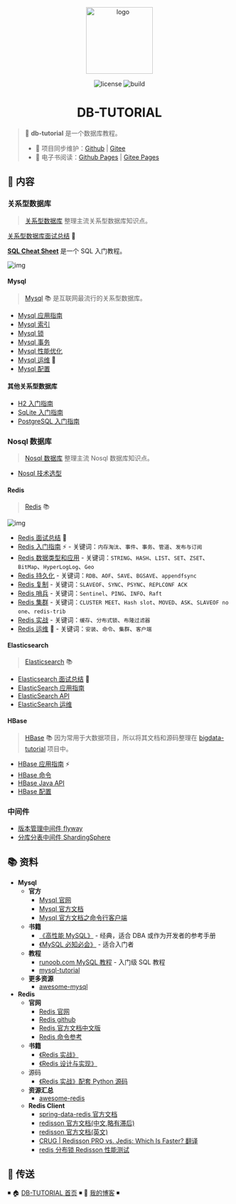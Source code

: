 <p align="center">
    <a href="https://dunwu.github.io/db-tutorial/" target="_blank" rel="noopener noreferrer">
        <img src="http://dunwu.test.upcdn.net/common/logo/dunwu-logo.png" alt="logo" width="150px"/>
    </a>
</p>

<p align="center">
    <img src="https://badgen.net/github/license/dunwu/db-tutorial" alt="license">
    <img src="https://travis-ci.com/dunwu/db-tutorial.svg?branch=master" alt="build">
</p>

<h1 align="center">DB-TUTORIAL</h1>

> 💾 **db-tutorial** 是一个数据库教程。
>
> - 🔁 项目同步维护：[Github](https://github.com/dunwu/db-tutorial/) | [Gitee](https://gitee.com/turnon/db-tutorial/)
> - 📖 电子书阅读：[Github Pages](https://dunwu.github.io/db-tutorial/) | [Gitee Pages](https://turnon.gitee.io/db-tutorial/)

## 📖 内容

### 关系型数据库

> [关系型数据库](docs/sql) 整理主流关系型数据库知识点。

[关系型数据库面试总结](docs/sql/sql-interview.md) 💯

[**SQL Cheat Sheet**](docs/sql/sql-cheat-sheet.md) 是一个 SQL 入门教程。

![img](http://dunwu.test.upcdn.net/snap/20200115160512.png)

#### Mysql

> [Mysql](docs/sql/mysql) 📚 是互联网最流行的关系型数据库。

- [Mysql 应用指南](docs/sql/mysql/mysql-quickstart.md)
- [Mysql 索引](docs/sql/mysql/mysql-index.md)
- [Mysql 锁](docs/sql/mysql/mysql-lock.md)
- [Mysql 事务](docs/sql/mysql/mysql-transaction.md)
- [Mysql 性能优化](docs/sql/mysql/mysql-optimization.md)
- [Mysql 运维](docs/sql/mysql/mysql-ops.md) 🔨
- [Mysql 配置](docs/sql/mysql/mysql-config.md)

#### 其他关系型数据库

- [H2 入门指南](docs/sql/h2.md)
- [SqLite 入门指南](docs/sql/sqlite.md)
- [PostgreSQL 入门指南](docs/sql/postgresql.md)

### Nosql 数据库

> [Nosql 数据库](docs/nosql) 整理主流 Nosql 数据库知识点。

- [Nosql 技术选型](docs/nosql/nosql-selection.md)

#### Redis

> [Redis](docs/nosql/redis) 📚

![img](http://dunwu.test.upcdn.net/snap/20200713105627.png)

- [Redis 面试总结](docs/nosql/redis/redis-interview.md) 💯
- [Redis 入门指南](docs/nosql/redis/redis-quickstart.md) ⚡ - 关键词：`内存淘汰`、`事件`、`事务`、`管道`、`发布与订阅`
- [Redis 数据类型和应用](docs/nosql/redis/redis-datatype.md) - 关键词：`STRING`、`HASH`、`LIST`、`SET`、`ZSET`、`BitMap`、`HyperLogLog`、`Geo`
- [Redis 持久化](docs/nosql/redis/redis-persistence.md) - 关键词：`RDB`、`AOF`、`SAVE`、`BGSAVE`、`appendfsync`
- [Redis 复制](docs/nosql/redis/redis-replication.md) - 关键词：`SLAVEOF`、`SYNC`、`PSYNC`、`REPLCONF ACK`
- [Redis 哨兵](docs/nosql/redis/redis-sentinel.md) - 关键词：`Sentinel`、`PING`、`INFO`、`Raft`
- [Redis 集群](docs/nosql/redis/redis-cluster.md) - 关键词：`CLUSTER MEET`、`Hash slot`、`MOVED`、`ASK`、`SLAVEOF no one`、`redis-trib`
- [Redis 实战](docs/nosql/redis/redis-action.md) - 关键词：`缓存`、`分布式锁`、`布隆过滤器`
- [Redis 运维](docs/nosql/redis/redis-ops.md) 🔨 - 关键词：`安装`、`命令`、`集群`、`客户端`

#### Elasticsearch

> [Elasticsearch](docs/nosql/elasticsearch) 📚

- [Elasticsearch 面试总结](docs/nosql/elasticsearch/elasticsearch-interview.md) 💯
- [ElasticSearch 应用指南](docs/nosql/elasticsearch/elasticsearch-quickstart.md)
- [ElasticSearch API](docs/nosql/elasticsearch/elasticsearch-api.md)
- [ElasticSearch 运维](docs/nosql/elasticsearch/elasticsearch-ops.md)

#### HBase

> [HBase](https://dunwu.github.io/bigdata-tutorial/hbase) 📚 因为常用于大数据项目，所以将其文档和源码整理在 [bigdata-tutorial](https://dunwu.github.io/bigdata-tutorial/) 项目中。

- [HBase 应用指南](https://github.com/dunwu/bigdata-tutorial/blob/master/docs/hbase/hbase-quickstart.md) ⚡
- [HBase 命令](https://github.com/dunwu/bigdata-tutorial/blob/master/docs/hbase/hbase-cli.md)
- [HBase Java API](https://github.com/dunwu/bigdata-tutorial/blob/master/docs/hbase/hbase-api.md)
- [HBase 配置](https://github.com/dunwu/bigdata-tutorial/blob/master/docs/hbase/hbase-ops.md)

### 中间件

- [版本管理中间件 flyway](docs/middleware/flyway.md)
- [分库分表中间件 ShardingSphere](docs/middleware/shardingsphere.md)

## 📚 资料

- **Mysql**
  - **官方**
    - [Mysql 官网](https://www.mysql.com/)
    - [Mysql 官方文档](https://dev.mysql.com/doc/refman/8.0/en/)
    - [Mysql 官方文档之命令行客户端](https://dev.mysql.com/doc/refman/8.0/en/mysql.html)
  - **书籍**
    - [《高性能 MySQL》](https://book.douban.com/subject/23008813/) - 经典，适合 DBA 或作为开发者的参考手册
    - [《MySQL 必知必会》](https://book.douban.com/subject/3354490/) - 适合入门者
  - **教程**
    - [runoob.com MySQL 教程](http://www.runoob.com/mysql/mysql-tutorial.html) - 入门级 SQL 教程
    - [mysql-tutorial](https://github.com/jaywcjlove/mysql-tutorial)
  - **更多资源**
    - [awesome-mysql](https://github.com/jobbole/awesome-mysql-cn)
- **Redis**
  - **官网**
    - [Redis 官网](https://redis.io/)
    - [Redis github](https://github.com/antirez/redis)
    - [Redis 官方文档中文版](http://redis.cn/)
    - [Redis 命令参考](http://redisdoc.com/)
  - **书籍**
    - [《Redis 实战》](https://item.jd.com/11791607.html)
    - [《Redis 设计与实现》](https://item.jd.com/11486101.html)
  - 源码
    - [《Redis 实战》配套 Python 源码](https://github.com/josiahcarlson/redis-in-action)
  - **资源汇总**
    - [awesome-redis](https://github.com/JamzyWang/awesome-redis)
  - **Redis Client**
    - [spring-data-redis 官方文档](https://docs.spring.io/spring-data/redis/docs/1.8.13.RELEASE/reference/html/)
    - [redisson 官方文档(中文,略有滞后)](https://github.com/redisson/redisson/wiki/%E7%9B%AE%E5%BD%95)
    - [redisson 官方文档(英文)](https://github.com/redisson/redisson/wiki/Table-of-Content)
    - [CRUG | Redisson PRO vs. Jedis: Which Is Faster? 翻译](https://www.jianshu.com/p/82f0d5abb002)
    - [redis 分布锁 Redisson 性能测试](https://blog.csdn.net/everlasting_188/article/details/51073505)

## 🚪 传送

◾ 🏠 [DB-TUTORIAL 首页](https://github.com/dunwu/db-tutorial) ◾ 🎯 [我的博客](https://github.com/dunwu/blog) ◾
